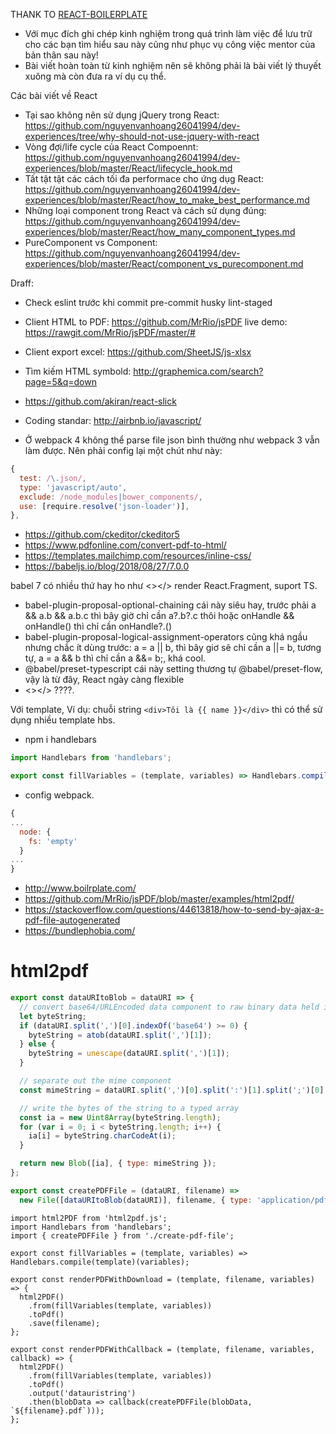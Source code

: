 THANK TO [REACT-BOILERPLATE](https://github.com/react-boilerplate/react-boilerplate)

- Với mục đích ghi chép kinh nghiệm trong quá trình làm việc để lưu trữ
cho các bạn tìm hiểu sau này cũng như phục vụ công việc mentor của bản thân sau này!
- Bài viết hoàn toàn từ kinh nghiệm nên sẽ không phải là bài viết lý thuyết xuông
mà còn đưa ra ví dụ cụ thể.

Các bài viết về React
- Tại sao không nên sử dụng jQuery trong React: https://github.com/nguyenvanhoang26041994/dev-experiences/tree/why-should-not-use-jquery-with-react
- Vòng đợi/life cycle của React Compoennt: https://github.com/nguyenvanhoang26041994/dev-experiences/blob/master/React/lifecycle_hook.md
- Tất tật tật các cách tối đa performace cho ứng dụg React: https://github.com/nguyenvanhoang26041994/dev-experiences/blob/master/React/how_to_make_best_performance.md
- Những loại component trong React và cách sử dụng đúng: https://github.com/nguyenvanhoang26041994/dev-experiences/blob/master/React/how_many_component_types.md
- PureComponent vs Component: https://github.com/nguyenvanhoang26041994/dev-experiences/blob/master/React/component_vs_purecomponent.md

Draff:
- Check eslint trước khi commit
  pre-commit
  husky
  lint-staged
- Client HTML to PDF: https://github.com/MrRio/jsPDF
  live demo: https://rawgit.com/MrRio/jsPDF/master/#
- Client export excel: https://github.com/SheetJS/js-xlsx

- Tìm kiếm HTML symbold: http://graphemica.com/search?page=5&q=down
- https://github.com/akiran/react-slick
- Coding standar: http://airbnb.io/javascript/
- Ở webpack 4 không thể parse file json bình thường như webpack 3 vẫn làm được. Nên phải config lại một chút như này:
```javascript
{
  test: /\.json/,
  type: 'javascript/auto',
  exclude: /node_modules|bower_components/,
  use: [require.resolve('json-loader')],
},
```

- https://github.com/ckeditor/ckeditor5
- https://www.pdfonline.com/convert-pdf-to-html/
- https://templates.mailchimp.com/resources/inline-css/
- https://babeljs.io/blog/2018/08/27/7.0.0
 
babel 7 có nhiều thứ hay ho như <></> render React.Fragment, suport TS. 
- babel-plugin-proposal-optional-chaining cái này siêu hay, trước phải a && a.b && a.b.c thì bây giờ chỉ cần a?.b?.c thôi hoặc onHandle && onHandle() thì chỉ cần onHandle?.()
- babel-plugin-proposal-logical-assignment-operators cũng khá ngầu nhưng chắc ít dùng
 trước: a = a || b, thì bây giơ sẽ chỉ cần a ||= b, tương tự, a = a && b thì chỉ cần a &&= b;, khá cool.
- @babel/preset-typescript cái này setting thương tự @babel/preset-flow, vậy là từ đây, React ngày càng flexible
- <></> ????.

 
Với template, Ví dụ:
chuỗi string `<div>Tôi là {{ name }}</div>` thì có thể sử dụng nhiều template hbs.
- npm i handlebars
```javascript
import Handlebars from 'handlebars';

export const fillVariables = (template, variables) => Handlebars.compile(template)(variables);

```
- config webpack.
```javascript
{
...
  node: {
    fs: 'empty'
  }
...
}
```

- http://www.boilrplate.com/
- https://github.com/MrRio/jsPDF/blob/master/examples/html2pdf/
- https://stackoverflow.com/questions/44613818/how-to-send-by-ajax-a-pdf-file-autogenerated
- https://bundlephobia.com/


# html2pdf
```javascript
export const dataURItoBlob = dataURI => {
  // convert base64/URLEncoded data component to raw binary data held in a string
  let byteString;
  if (dataURI.split(',')[0].indexOf('base64') >= 0) {
    byteString = atob(dataURI.split(',')[1]);
  } else {
    byteString = unescape(dataURI.split(',')[1]);
  } 

  // separate out the mime component
  const mimeString = dataURI.split(',')[0].split(':')[1].split(';')[0];

  // write the bytes of the string to a typed array
  const ia = new Uint8Array(byteString.length);
  for (var i = 0; i < byteString.length; i++) {
    ia[i] = byteString.charCodeAt(i);
  }

  return new Blob([ia], { type: mimeString });
};

export const createPDFFile = (dataURI, filename) =>
  new File([dataURItoBlob(dataURI)], filename, { type: 'application/pdf' }); 
```
```
import html2PDF from 'html2pdf.js';
import Handlebars from 'handlebars';
import { createPDFFile } from './create-pdf-file';

export const fillVariables = (template, variables) => Handlebars.compile(template)(variables);

export const renderPDFWithDownload = (template, filename, variables) => {
  html2PDF()
    .from(fillVariables(template, variables))
    .toPdf()
    .save(filename);
};

export const renderPDFWithCallback = (template, filename, variables, callback) => {
  html2PDF()
    .from(fillVariables(template, variables))
    .toPdf()
    .output('datauristring')
    .then(blobData => callback(createPDFFile(blobData, `${filename}.pdf`)));
};

```
